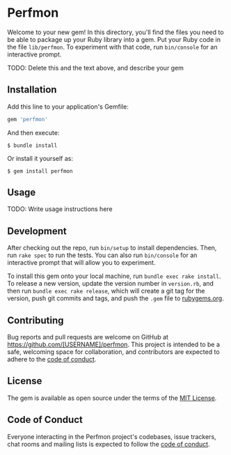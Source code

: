 # Perfmon

Welcome to your new gem! In this directory, you'll find the files you need to be able to package up your Ruby library into a gem. Put your Ruby code in the file `lib/perfmon`. To experiment with that code, run `bin/console` for an interactive prompt.

TODO: Delete this and the text above, and describe your gem

## Installation

Add this line to your application's Gemfile:

```ruby
gem 'perfmon'
```

And then execute:

    $ bundle install

Or install it yourself as:

    $ gem install perfmon

## Usage

TODO: Write usage instructions here

## Development

After checking out the repo, run `bin/setup` to install dependencies. Then, run `rake spec` to run the tests. You can also run `bin/console` for an interactive prompt that will allow you to experiment.

To install this gem onto your local machine, run `bundle exec rake install`. To release a new version, update the version number in `version.rb`, and then run `bundle exec rake release`, which will create a git tag for the version, push git commits and tags, and push the `.gem` file to [rubygems.org](https://rubygems.org).

## Contributing

Bug reports and pull requests are welcome on GitHub at https://github.com/[USERNAME]/perfmon. This project is intended to be a safe, welcoming space for collaboration, and contributors are expected to adhere to the [code of conduct](https://github.com/[USERNAME]/perfmon/blob/master/CODE_OF_CONDUCT.md).


## License

The gem is available as open source under the terms of the [MIT License](https://opensource.org/licenses/MIT).

## Code of Conduct

Everyone interacting in the Perfmon project's codebases, issue trackers, chat rooms and mailing lists is expected to follow the [code of conduct](https://github.com/[USERNAME]/perfmon/blob/master/CODE_OF_CONDUCT.md).
